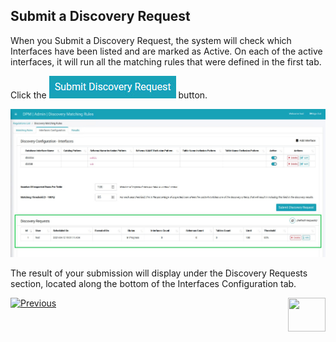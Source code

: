 ## Submit a Discovery Request

When you Submit a Discovery Request, the system will check which Interfaces have been listed and are marked as Active. On each of the active interfaces, it will run all the matching rules that were defined in the first tab.

Click the ![image](/articles/DPM/images/Figure_84_Discovery_SubmitDiscRequest.jpg) button. 

![image](/articles/DPM/images/Figure_86_Discovery_InterfacesTab_Result.jpg)

The result of your submission will display under the Discovery Requests section, located along the bottom of the Interfaces Configuration tab.



[![Previous](/articles/DPM/images/Previous.png)]( /articles/DPM/02_Admin_Module/15_6_Discovery_Create_New_Interface.md)[<img align="right" width="60" height="54" src="/articles/DPM/images/Next.png">](/articles/DPM/02_Admin_Module/15_8_Discovery_Results_Tab_Overview.md)
